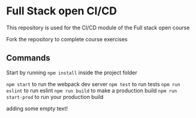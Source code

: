 # Full Stack open CI/CD

This repository is used for the CI/CD module of the Full stack open course

Fork the repository to complete course exercises

## Commands

Start by running `npm install` inside the project folder

`npm start` to run the webpack dev server
`npm test` to run tests
`npm run eslint` to run eslint
`npm run build` to make a production build
`npm run start-prod` to run your production build

adding some empty text!
